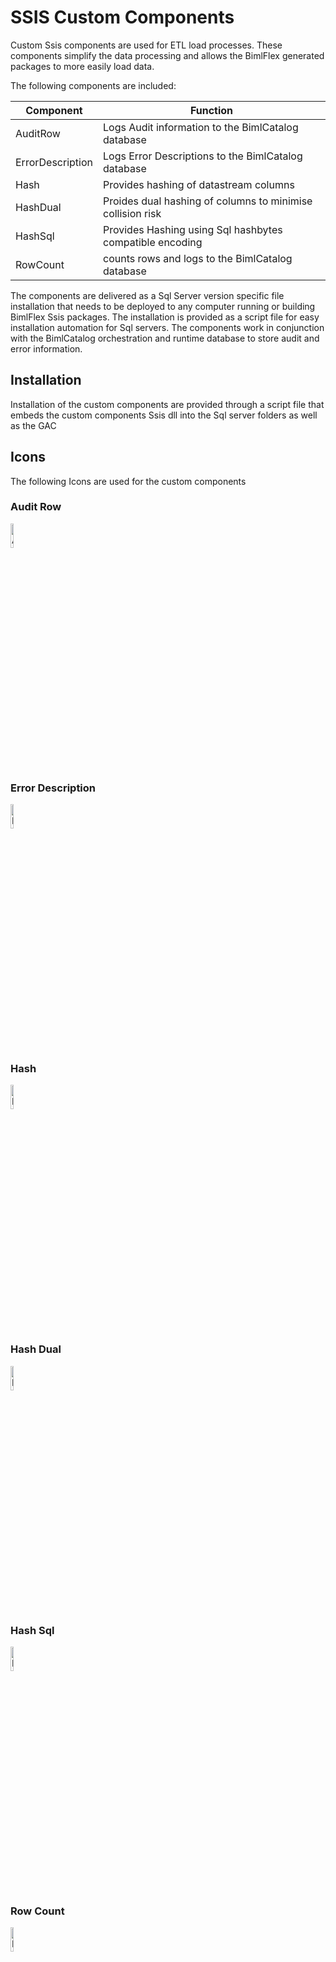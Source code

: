 # SSIS Custom Components

Custom Ssis components are used for ETL load processes. These components simplify the data processing and allows the BimlFlex generated packages to more easily load data.

The following components are included:

| Component          | Function                             |
| ------------------ | -------------------------------------- |
| AuditRow           | Logs Audit information to the BimlCatalog database |
| ErrorDescription   | Logs Error Descriptions to the BimlCatalog database |
| Hash               | Provides hashing of datastream columns |
| HashDual           | Proides dual hashing of columns to minimise collision risk |
| HashSql            | Provides Hashing using Sql hashbytes compatible encoding |
| RowCount           | counts rows and logs to the BimlCatalog database |

The components are delivered as a Sql Server version specific file installation that needs to be deployed to any computer running or building BimlFlex Ssis packages.
The installation is provided as a script file for easy installation automation for Sql servers.
The components work in conjunction with the BimlCatalog orchestration and runtime database to store audit and error information.

## Installation

Installation of the custom components are provided through a script file that embeds the custom components Ssis dll into the Sql server folders as well as the GAC

## Icons

The following Icons are used for the custom components

### Audit Row

<img src="images/bimlflex_v5_cc_auditrow.ico" alt="AuditRow Icon" width="10%"/>

### Error Description

<img src="images/bimlflex_v5_cc_errordescription.ico" alt="ErrorDescription Icon" width="10%"/>

### Hash

<img src="images/bimlflex_v5_cc_hash.ico" alt="Hash Icon" width="10%"/>

### Hash Dual

<img src="images/bimlflex_v5_cc_hashdual.ico" alt="HashDual Icon" width="10%"/>

### Hash Sql

<img src="images/bimlflex_v5_cc_hashsql.ico" alt="HashSql Icon" width="10%"/>

### Row Count

<img src="images/bimlflex_v5_cc_RowCount.ico" alt="RowCount Icon" width="10%"/>
